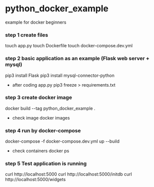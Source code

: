 # python_docker_example
example for docker beginners

### step 1 create files
touch app.py
touch Dockerfile
touch docker-compose.dev.yml

### step 2 basic application as an example (Flask web server + mysql)
pip3 install Flask
pip3 install mysql-connector-python
* after coding app.py
pip3 freeze > requirements.txt

### step 3 create docker image
docker build --tag python_docker_example .
* check image
docker images

### step 4 run by docker-compose
docker-compose -f docker-compose.dev.yml up --build
* check containers
docker ps

### step 5 Test application is running
curl http://localhost:5000
curl http://localhost:5000/initdb
curl http://localhost:5000/widgets

### 


